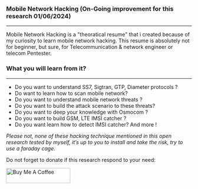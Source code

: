### Mobile Network Hacking (On-Going improvement for this research 01/06/2024)
-------------------------------------------------------------------------------------------------------------------------------
Mobile Network Hacking is a "theoratical resume" that i created because of my curiosity to learn mobile network hacking.
This resume is absolutely not  for  beginner, but sure, for  Telecommunication & network  engineer or telecom Pentester.

### What you will learn from it? 
-------------------------------------------------------------------------------------------------------------------------------
* Do you want to understand SS7, Sigtran, GTP, Diameter protocols ?
* Do want to learn how to scan mobile network?
* Do you want to understand mobile network threats ?
* Do you want to build the attack scenario to these threats?
* Do you want to deep your knowledge with Osmocom ?
* Do you want to build GSM, LTE IMSI catcher ?
* Do you want learn how to detect IMSI catcher? And more !

*Please not, none of these hacking technique mentioned in this open research tested by myself, it’s up to you to install and take the risk, try to use a faraday cage.*

Do not forget to donate if this research respond to your need:

<a href="https://www.buymeacoffee.com/vraihack" target="_blank"><img src="https://cdn.buymeacoffee.com/buttons/default-orange.png" alt="Buy Me A Coffee" height="41" width="174"></a>



